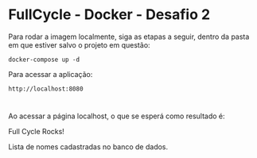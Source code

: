 # FullCycle - Docker - Desafio 2

Para rodar a imagem localmente, siga as etapas a seguir, dentro da pasta em que estiver salvo o projeto em questão:

`docker-compose up -d`

Para acessar a aplicação:

`http://localhost:8080`

# 

Ao acessar a página localhost, o que se esperá como resultado é:

Full Cycle Rocks!

Lista de nomes cadastradas no banco de dados.
